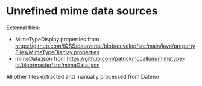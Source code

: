 # Unrefined mime data sources


External files:
* MimeTypeDisplay.properties from https://github.com/IQSS/dataverse/blob/develop/src/main/java/propertyFiles/MimeTypeDisplay.properties
* mimeData.json from https://github.com/patrickmccallum/mimetype-io/blob/master/src/mimeData.json

All other files extracted and manually processed from Dateno